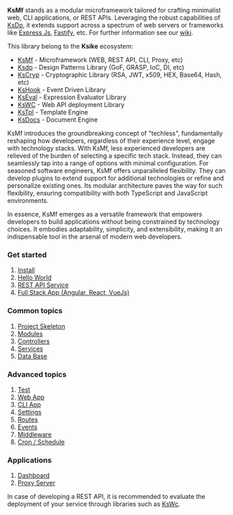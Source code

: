 **KsMf** stands as a modular microframework tailored for crafting minimalist web, CLI applications, or REST APIs. Leveraging the robust capabilities of  [KsDp](https://www.npmjs.com/package/ksdp), it extends support across a spectrum of web servers or frameworks like [Express Js](https://expressjs.com), [Fastify](https://fastify.dev), etc. For further information see our [wiki](https://github.com/ameksike/ksmf/wiki).

This library belong to the **Ksike** ecosystem:
- [KsMf](https://www.npmjs.com/package/ksmf) - Microframework (WEB, REST API, CLI, Proxy, etc)
- [Ksdp](https://www.npmjs.com/package/ksdp) - Design Patterns Library (GoF, GRASP, IoC, DI, etc)
- [KsCryp](https://www.npmjs.com/package/kscryp) - Cryptographic Library (RSA, JWT, x509, HEX, Base64, Hash, etc) 
- [KsHook](https://www.npmjs.com/package/kshook) - Event Driven Library
- [KsEval](https://www.npmjs.com/package/kseval) - Expression Evaluator Library 
- [KsWC](https://www.npmjs.com/package/kswc) - Web API deployment Library
- [KsTpl](https://www.npmjs.com/package/kstpl) - Template Engine
- [KsDocs](https://www.npmjs.com/package/ksdocs) - Document Engine

KsMf introduces the groundbreaking concept of "techless", fundamentally reshaping how developers, regardless of their experience level, engage with technology stacks. With KsMf, less experienced developers are relieved of the burden of selecting a specific tech stack. Instead, they can seamlessly tap into a range of options with minimal configuration. For seasoned software engineers, KsMf offers unparalleled flexibility. They can develop plugins to extend support for additional technologies or refine and personalize existing ones. Its modular architecture paves the way for such flexibility, ensuring compatibility with both TypeScript and JavaScript environments.

In essence, KsMf emerges as a versatile framework that empowers developers to build applications without being constrained by technology choices. It embodies adaptability, simplicity, and extensibility, making it an indispensable tool in the arsenal of modern web developers.

### Get started
1. [Install](./doc/intro.install.md)
2. [Hello World](./doc/intro.hello_world.md)
3. [REST API Service](./doc/intro.REST_API.md)
4. [Full Stack App (Angular, React, VueJs)](./doc/intro.fullstack_app.md)

### Common topics
1. [Project Skeleton](./doc/common.project_skeleton.md)
2. [Modules](./doc/common.modules.md)
3. [Controllers](./doc/common.controllers.md)
4. [Services](./doc/common.services.md)
5. [Data Base](./doc/common.DAO.md)

### Advanced topics
1. [Test](./doc/advanced.test.md)
2. [Web App](./doc/advanced.app_web.md) 
3. [CLI App](./doc/advanced.app_cli.md) 
4. [Settings](./doc/advanced.setting.md)
5. [Routes](./doc/advanced.routes.md)
6. [Events](./doc/advanced.events.md)
7. [Middleware](./doc/advanced.middleware.md)
8. [Cron / Schedule](./doc/advanced.cron.md)

### Applications
1. [Dashboard](./doc/application.dashboard.md)
2. [Proxy Server](./doc/application.proxy_server.md)

In case of developing a REST API, it is recommended to evaluate the deployment of your service through libraries such as [KsWc](https://github.com/ameksike/kswc/wiki).  
